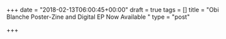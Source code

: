 +++
date = "2018-02-13T06:00:45+00:00"
draft = true
tags = []
title = "Obi Blanche Poster-Zine and Digital EP Now Available "
type = "post"

+++
